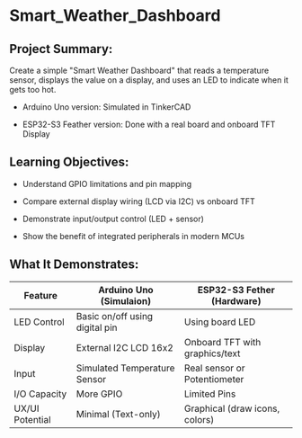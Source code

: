 # Smart_Weather_Dashboard

## Project Summary:

Create a simple "Smart Weather Dashboard" that reads a temperature sensor, displays the value on a display, and uses an LED to indicate when it gets too hot.

- Arduino Uno version: Simulated in TinkerCAD

- ESP32-S3 Feather version: Done with a real board and onboard TFT Display

## Learning Objectives: 

- Understand GPIO limitations and pin mapping

- Compare external display wiring (LCD via I2C) vs onboard TFT

- Demonstrate input/output control (LED + sensor)

- Show the benefit of integrated peripherals in modern MCUs

## What It Demonstrates: 

| Feature          | Arduino Uno (Simulaion)        | ESP32-S3 Fether (Hardware)     |
|------------------|--------------------------------|--------------------------------|
| LED Control      | Basic on/off using digital pin | Using board LED                |
| Display          | External I2C LCD 16x2          | Onboard TFT with graphics/text |
| Input            | Simulated Temperature Sensor   | Real sensor or Potentiometer   |
| I/O Capacity     | More GPIO                      | Limited Pins                   |
| UX/UI Potential  | Minimal (Text-only)            | Graphical (draw icons, colors) |